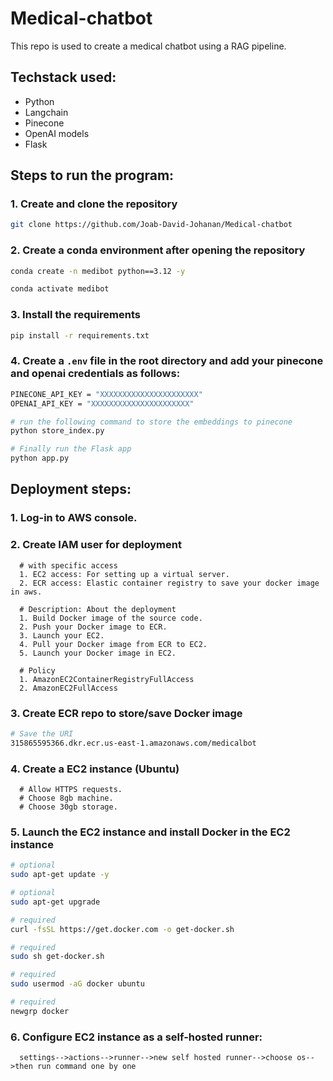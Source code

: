 # Medical-chatbot

This repo is used to create a medical chatbot using a RAG pipeline.

## Techstack used:

- Python
- Langchain
- Pinecone
- OpenAI models
- Flask

## Steps to run the program:

### 1. Create and clone the repository

```bash
git clone https://github.com/Joab-David-Johanan/Medical-chatbot
```

### 2. Create a conda environment after opening the repository

```bash
conda create -n medibot python==3.12 -y
```

```bash
conda activate medibot
```

### 3. Install the requirements

```bash
pip install -r requirements.txt
```

### 4. Create a `.env` file in the root directory and add your pinecone and openai credentials as follows:

```bash
PINECONE_API_KEY = "XXXXXXXXXXXXXXXXXXXXXX"
OPENAI_API_KEY = "XXXXXXXXXXXXXXXXXXXXXX"

```

```bash
# run the following command to store the embeddings to pinecone
python store_index.py
```

```bash
# Finally run the Flask app
python app.py
```

## Deployment steps:

### 1. Log-in to AWS console.

### 2. Create IAM user for deployment

      # with specific access
      1. EC2 access: For setting up a virtual server.
      2. ECR access: Elastic container registry to save your docker image in aws.

      # Description: About the deployment
      1. Build Docker image of the source code.
      2. Push your Docker image to ECR.
      3. Launch your EC2.
      4. Pull your Docker image from ECR to EC2.
      5. Launch your Docker image in EC2.

      # Policy
      1. AmazonEC2ContainerRegistryFullAccess
      2. AmazonEC2FullAccess

### 3. Create ECR repo to store/save Docker image

```bash
# Save the URI
315865595366.dkr.ecr.us-east-1.amazonaws.com/medicalbot
```

### 4. Create a EC2 instance (Ubuntu)

      # Allow HTTPS requests.
      # Choose 8gb machine.
      # Choose 30gb storage.

### 5. Launch the EC2 instance and install Docker in the EC2 instance

```bash
# optional
sudo apt-get update -y
```

```bash
# optional
sudo apt-get upgrade
```

```bash
# required
curl -fsSL https://get.docker.com -o get-docker.sh
```

```bash
# required
sudo sh get-docker.sh
```

```bash
# required
sudo usermod -aG docker ubuntu
```

```bash
# required
newgrp docker
```

### 6. Configure EC2 instance as a self-hosted runner:

      settings-->actions-->runner-->new self hosted runner-->choose os-->then run command one by one
